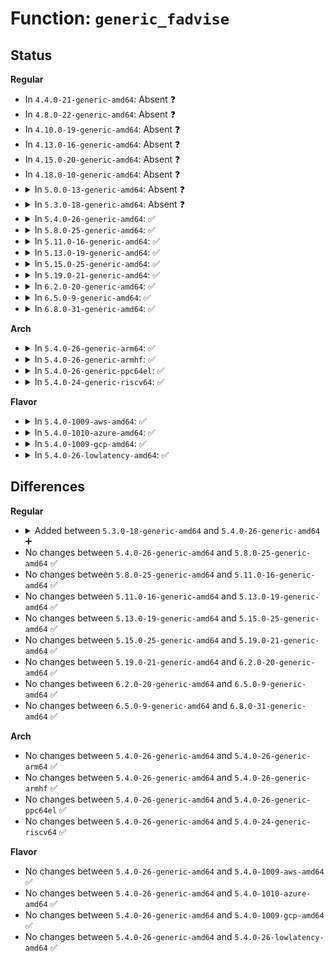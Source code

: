 # Function: <code>generic_fadvise</code>

## Status
<b>Regular</b>
<ul>
<li>
In <code>4.4.0-21-generic-amd64</code>: Absent ❓
</li>
<li>
In <code>4.8.0-22-generic-amd64</code>: Absent ❓
</li>
<li>
In <code>4.10.0-19-generic-amd64</code>: Absent ❓
</li>
<li>
In <code>4.13.0-16-generic-amd64</code>: Absent ❓
</li>
<li>
In <code>4.15.0-20-generic-amd64</code>: Absent ❓
</li>
<li>
In <code>4.18.0-10-generic-amd64</code>: Absent ❓
</li>
<li>
<details>
<summary>In <code>5.0.0-13-generic-amd64</code>: Absent ❓</summary>

```json
{
  "name": "generic_fadvise",
  "collision_type": "Unique Static",
  "inline_type": "Full",
  "funcs": [
    {
      "addr": 18446744071580966944,
      "name": "generic_fadvise",
      "external": false,
      "loc": "mm/fadvise.c:30",
      "file": "mm/fadvise.c",
      "inline": "not declared, inlined",
      "caller_inline": [
        "mm/fadvise.c:vfs_fadvise"
      ],
      "caller_func": []
    }
  ],
  "symbols": []
}
```
</details>
</li>
<li>
<details>
<summary>In <code>5.3.0-18-generic-amd64</code>: Absent ❓</summary>

```json
{
  "name": "generic_fadvise",
  "collision_type": "Unique Static",
  "inline_type": "Full",
  "funcs": [
    {
      "addr": 18446744071581062048,
      "name": "generic_fadvise",
      "external": false,
      "loc": "mm/fadvise.c:30",
      "file": "mm/fadvise.c",
      "inline": "not declared, inlined",
      "caller_inline": [
        "mm/fadvise.c:vfs_fadvise"
      ],
      "caller_func": []
    }
  ],
  "symbols": []
}
```
</details>
</li>
<li>
<details>
<summary>In <code>5.4.0-26-generic-amd64</code>: ✅</summary>

```c
int generic_fadvise(struct file * file, loff_t offset, loff_t len, int advice)
```

```json
{
  "name": "generic_fadvise",
  "collision_type": "Unique Global",
  "inline_type": "No",
  "funcs": [
    {
      "addr": 18446744071581117744,
      "name": "generic_fadvise",
      "external": true,
      "loc": "mm/fadvise.c:30",
      "file": "mm/fadvise.c",
      "inline": "seen, unknown",
      "caller_inline": [],
      "caller_func": [
        "mm/fadvise.c:vfs_fadvise"
      ]
    }
  ],
  "symbols": [
    {
      "addr": 18446744071581117744,
      "name": "generic_fadvise",
      "section": ".text",
      "bind": "STB_GLOBAL",
      "size": 623
    }
  ]
}
```
</details>
</li>
<li>
<details>
<summary>In <code>5.8.0-25-generic-amd64</code>: ✅</summary>

```c
int generic_fadvise(struct file * file, loff_t offset, loff_t len, int advice)
```

```json
{
  "name": "generic_fadvise",
  "collision_type": "Unique Global",
  "inline_type": "No",
  "funcs": [
    {
      "addr": 18446744071581301488,
      "name": "generic_fadvise",
      "external": true,
      "loc": "mm/fadvise.c:32",
      "file": "mm/fadvise.c",
      "inline": "seen, unknown",
      "caller_inline": [],
      "caller_func": [
        "mm/fadvise.c:ksys_fadvise64_64"
      ]
    }
  ],
  "symbols": [
    {
      "addr": 18446744071581301488,
      "name": "generic_fadvise",
      "section": ".text",
      "bind": "STB_GLOBAL",
      "size": 623
    }
  ]
}
```
</details>
</li>
<li>
<details>
<summary>In <code>5.11.0-16-generic-amd64</code>: ✅</summary>

```c
int generic_fadvise(struct file * file, loff_t offset, loff_t len, int advice)
```

```json
{
  "name": "generic_fadvise",
  "collision_type": "Unique Global",
  "inline_type": "No",
  "funcs": [
    {
      "addr": 18446744071581344640,
      "name": "generic_fadvise",
      "external": true,
      "loc": "mm/fadvise.c:32",
      "file": "mm/fadvise.c",
      "inline": "seen, unknown",
      "caller_inline": [],
      "caller_func": [
        "mm/fadvise.c:ksys_fadvise64_64"
      ]
    }
  ],
  "symbols": [
    {
      "addr": 18446744071581344640,
      "name": "generic_fadvise",
      "section": ".text",
      "bind": "STB_GLOBAL",
      "size": 673
    }
  ]
}
```
</details>
</li>
<li>
<details>
<summary>In <code>5.13.0-19-generic-amd64</code>: ✅</summary>

```c
int generic_fadvise(struct file * file, loff_t offset, loff_t len, int advice)
```

```json
{
  "name": "generic_fadvise",
  "collision_type": "Unique Global",
  "inline_type": "No",
  "funcs": [
    {
      "addr": 18446744071581363728,
      "name": "generic_fadvise",
      "external": true,
      "loc": "mm/fadvise.c:32",
      "file": "mm/fadvise.c",
      "inline": "seen, unknown",
      "caller_inline": [],
      "caller_func": [
        "mm/fadvise.c:ksys_fadvise64_64"
      ]
    }
  ],
  "symbols": [
    {
      "addr": 18446744071581363728,
      "name": "generic_fadvise",
      "section": ".text",
      "bind": "STB_GLOBAL",
      "size": 677
    }
  ]
}
```
</details>
</li>
<li>
<details>
<summary>In <code>5.15.0-25-generic-amd64</code>: ✅</summary>

```c
int generic_fadvise(struct file * file, loff_t offset, loff_t len, int advice)
```

```json
{
  "name": "generic_fadvise",
  "collision_type": "Unique Global",
  "inline_type": "No",
  "funcs": [
    {
      "addr": 18446744071581612112,
      "name": "generic_fadvise",
      "external": true,
      "loc": "mm/fadvise.c:32",
      "file": "mm/fadvise.c",
      "inline": "seen, unknown",
      "caller_inline": [],
      "caller_func": [
        "mm/fadvise.c:ksys_fadvise64_64"
      ]
    }
  ],
  "symbols": [
    {
      "addr": 18446744071581612112,
      "name": "generic_fadvise",
      "section": ".text",
      "bind": "STB_GLOBAL",
      "size": 684
    }
  ]
}
```
</details>
</li>
<li>
<details>
<summary>In <code>5.19.0-21-generic-amd64</code>: ✅</summary>

```c
int generic_fadvise(struct file * file, loff_t offset, loff_t len, int advice)
```

```json
{
  "name": "generic_fadvise",
  "collision_type": "Unique Global",
  "inline_type": "No",
  "funcs": [
    {
      "addr": 18446744071581972384,
      "name": "generic_fadvise",
      "external": true,
      "loc": "mm/fadvise.c:32",
      "file": "mm/fadvise.c",
      "inline": "seen, unknown",
      "caller_inline": [],
      "caller_func": [
        "mm/fadvise.c:ksys_fadvise64_64"
      ]
    }
  ],
  "symbols": [
    {
      "addr": 18446744071581972384,
      "name": "generic_fadvise",
      "section": ".text",
      "bind": "STB_GLOBAL",
      "size": 613
    }
  ]
}
```
</details>
</li>
<li>
<details>
<summary>In <code>6.2.0-20-generic-amd64</code>: ✅</summary>

```c
int generic_fadvise(struct file * file, loff_t offset, loff_t len, int advice)
```

```json
{
  "name": "generic_fadvise",
  "collision_type": "Unique Global",
  "inline_type": "No",
  "funcs": [
    {
      "addr": 18446744071582406848,
      "name": "generic_fadvise",
      "external": true,
      "loc": "mm/fadvise.c:32",
      "file": "mm/fadvise.c",
      "inline": "seen, unknown",
      "caller_inline": [],
      "caller_func": [
        "mm/fadvise.c:ksys_fadvise64_64"
      ]
    }
  ],
  "symbols": [
    {
      "addr": 18446744071582406848,
      "name": "generic_fadvise",
      "section": ".text",
      "bind": "STB_GLOBAL",
      "size": 681
    }
  ]
}
```
</details>
</li>
<li>
<details>
<summary>In <code>6.5.0-9-generic-amd64</code>: ✅</summary>

```c
int generic_fadvise(struct file * file, loff_t offset, loff_t len, int advice)
```

```json
{
  "name": "generic_fadvise",
  "collision_type": "Unique Global",
  "inline_type": "No",
  "funcs": [
    {
      "addr": 18446744071582612832,
      "name": "generic_fadvise",
      "external": true,
      "loc": "mm/fadvise.c:31",
      "file": "mm/fadvise.c",
      "inline": "seen, unknown",
      "caller_inline": [],
      "caller_func": [
        "mm/fadvise.c:ksys_fadvise64_64"
      ]
    }
  ],
  "symbols": [
    {
      "addr": 18446744071582612832,
      "name": "generic_fadvise",
      "section": ".text",
      "bind": "STB_GLOBAL",
      "size": 735
    }
  ]
}
```
</details>
</li>
<li>
<details>
<summary>In <code>6.8.0-31-generic-amd64</code>: ✅</summary>

```c
int generic_fadvise(struct file * file, loff_t offset, loff_t len, int advice)
```

```json
{
  "name": "generic_fadvise",
  "collision_type": "Unique Global",
  "inline_type": "No",
  "funcs": [
    {
      "addr": 18446744071582784400,
      "name": "generic_fadvise",
      "external": true,
      "loc": "mm/fadvise.c:31",
      "file": "mm/fadvise.c",
      "inline": "seen, unknown",
      "caller_inline": [],
      "caller_func": [
        "mm/fadvise.c:ksys_fadvise64_64"
      ]
    }
  ],
  "symbols": [
    {
      "addr": 18446744071582784400,
      "name": "generic_fadvise",
      "section": ".text",
      "bind": "STB_GLOBAL",
      "size": 735
    }
  ]
}
```
</details>
</li>
</ul>
<b>Arch</b>
<ul>
<li>
<details>
<summary>In <code>5.4.0-26-generic-arm64</code>: ✅</summary>

```c
int generic_fadvise(struct file * file, loff_t offset, loff_t len, int advice)
```

```json
{
  "name": "generic_fadvise",
  "collision_type": "Unique Global",
  "inline_type": "No",
  "funcs": [
    {
      "addr": 18446603336492486536,
      "name": "generic_fadvise",
      "external": true,
      "loc": "mm/fadvise.c:30",
      "file": "mm/fadvise.c",
      "inline": "seen, unknown",
      "caller_inline": [],
      "caller_func": [
        "mm/fadvise.c:vfs_fadvise"
      ]
    }
  ],
  "symbols": [
    {
      "addr": 18446603336492486536,
      "name": "generic_fadvise",
      "section": ".text",
      "bind": "STB_GLOBAL",
      "size": 736
    }
  ]
}
```
</details>
</li>
<li>
<details>
<summary>In <code>5.4.0-26-generic-armhf</code>: ✅</summary>

```c
int generic_fadvise(struct file * file, loff_t offset, loff_t len, int advice)
```

```json
{
  "name": "generic_fadvise",
  "collision_type": "Unique Global",
  "inline_type": "No",
  "funcs": [
    {
      "addr": 3226359680,
      "name": "generic_fadvise",
      "external": true,
      "loc": "mm/fadvise.c:30",
      "file": "mm/fadvise.c",
      "inline": "seen, unknown",
      "caller_inline": [],
      "caller_func": [
        "mm/fadvise.c:vfs_fadvise"
      ]
    }
  ],
  "symbols": [
    {
      "addr": 3226359680,
      "name": "generic_fadvise",
      "section": ".text",
      "bind": "STB_GLOBAL",
      "size": 736
    }
  ]
}
```
</details>
</li>
<li>
<details>
<summary>In <code>5.4.0-26-generic-ppc64el</code>: ✅</summary>

```c
int generic_fadvise(struct file * file, loff_t offset, loff_t len, int advice)
```

```json
{
  "name": "generic_fadvise",
  "collision_type": "Unique Global",
  "inline_type": "No",
  "funcs": [
    {
      "addr": 13835058055285772656,
      "name": "generic_fadvise",
      "external": true,
      "loc": "mm/fadvise.c:30",
      "file": "mm/fadvise.c",
      "inline": "seen, unknown",
      "caller_inline": [],
      "caller_func": [
        "mm/fadvise.c:vfs_fadvise"
      ]
    }
  ],
  "symbols": [
    {
      "addr": 13835058055285772656,
      "name": "generic_fadvise",
      "section": ".text",
      "bind": "STB_GLOBAL",
      "size": 1072
    }
  ]
}
```
</details>
</li>
<li>
<details>
<summary>In <code>5.4.0-24-generic-riscv64</code>: ✅</summary>

```c
int generic_fadvise(struct file * file, loff_t offset, loff_t len, int advice)
```

```json
{
  "name": "generic_fadvise",
  "collision_type": "Unique Global",
  "inline_type": "No",
  "funcs": [
    {
      "addr": 18446743936272550850,
      "name": "generic_fadvise",
      "external": true,
      "loc": "mm/fadvise.c:30",
      "file": "mm/fadvise.c",
      "inline": "seen, unknown",
      "caller_inline": [],
      "caller_func": [
        "mm/fadvise.c:vfs_fadvise"
      ]
    }
  ],
  "symbols": [
    {
      "addr": 18446743936272550850,
      "name": "generic_fadvise",
      "section": ".text",
      "bind": "STB_GLOBAL",
      "size": 640
    }
  ]
}
```
</details>
</li>
</ul>
<b>Flavor</b>
<ul>
<li>
<details>
<summary>In <code>5.4.0-1009-aws-amd64</code>: ✅</summary>

```c
int generic_fadvise(struct file * file, loff_t offset, loff_t len, int advice)
```

```json
{
  "name": "generic_fadvise",
  "collision_type": "Unique Global",
  "inline_type": "No",
  "funcs": [
    {
      "addr": 18446744071581086592,
      "name": "generic_fadvise",
      "external": true,
      "loc": "mm/fadvise.c:30",
      "file": "mm/fadvise.c",
      "inline": "seen, unknown",
      "caller_inline": [],
      "caller_func": [
        "mm/fadvise.c:vfs_fadvise"
      ]
    }
  ],
  "symbols": [
    {
      "addr": 18446744071581086592,
      "name": "generic_fadvise",
      "section": ".text",
      "bind": "STB_GLOBAL",
      "size": 623
    }
  ]
}
```
</details>
</li>
<li>
<details>
<summary>In <code>5.4.0-1010-azure-amd64</code>: ✅</summary>

```c
int generic_fadvise(struct file * file, loff_t offset, loff_t len, int advice)
```

```json
{
  "name": "generic_fadvise",
  "collision_type": "Unique Global",
  "inline_type": "No",
  "funcs": [
    {
      "addr": 18446744071581033776,
      "name": "generic_fadvise",
      "external": true,
      "loc": "mm/fadvise.c:30",
      "file": "mm/fadvise.c",
      "inline": "seen, unknown",
      "caller_inline": [],
      "caller_func": [
        "mm/fadvise.c:vfs_fadvise"
      ]
    }
  ],
  "symbols": [
    {
      "addr": 18446744071581033776,
      "name": "generic_fadvise",
      "section": ".text",
      "bind": "STB_GLOBAL",
      "size": 623
    }
  ]
}
```
</details>
</li>
<li>
<details>
<summary>In <code>5.4.0-1009-gcp-amd64</code>: ✅</summary>

```c
int generic_fadvise(struct file * file, loff_t offset, loff_t len, int advice)
```

```json
{
  "name": "generic_fadvise",
  "collision_type": "Unique Global",
  "inline_type": "No",
  "funcs": [
    {
      "addr": 18446744071581077792,
      "name": "generic_fadvise",
      "external": true,
      "loc": "mm/fadvise.c:30",
      "file": "mm/fadvise.c",
      "inline": "seen, unknown",
      "caller_inline": [],
      "caller_func": [
        "mm/fadvise.c:vfs_fadvise"
      ]
    }
  ],
  "symbols": [
    {
      "addr": 18446744071581077792,
      "name": "generic_fadvise",
      "section": ".text",
      "bind": "STB_GLOBAL",
      "size": 623
    }
  ]
}
```
</details>
</li>
<li>
<details>
<summary>In <code>5.4.0-26-lowlatency-amd64</code>: ✅</summary>

```c
int generic_fadvise(struct file * file, loff_t offset, loff_t len, int advice)
```

```json
{
  "name": "generic_fadvise",
  "collision_type": "Unique Global",
  "inline_type": "No",
  "funcs": [
    {
      "addr": 18446744071581139680,
      "name": "generic_fadvise",
      "external": true,
      "loc": "mm/fadvise.c:30",
      "file": "mm/fadvise.c",
      "inline": "seen, unknown",
      "caller_inline": [],
      "caller_func": [
        "mm/fadvise.c:vfs_fadvise"
      ]
    }
  ],
  "symbols": [
    {
      "addr": 18446744071581139680,
      "name": "generic_fadvise",
      "section": ".text",
      "bind": "STB_GLOBAL",
      "size": 619
    }
  ]
}
```
</details>
</li>
</ul>

## Differences
<b>Regular</b>
<ul>
<li>
<details>
<summary>Added between <code>5.3.0-18-generic-amd64</code> and <code>5.4.0-26-generic-amd64</code> ➕</summary>

```c
int generic_fadvise(struct file * file, loff_t offset, loff_t len, int advice)
```
</details>
</li>
<li>
No changes between <code>5.4.0-26-generic-amd64</code> and <code>5.8.0-25-generic-amd64</code> ✅
</li>
<li>
No changes between <code>5.8.0-25-generic-amd64</code> and <code>5.11.0-16-generic-amd64</code> ✅
</li>
<li>
No changes between <code>5.11.0-16-generic-amd64</code> and <code>5.13.0-19-generic-amd64</code> ✅
</li>
<li>
No changes between <code>5.13.0-19-generic-amd64</code> and <code>5.15.0-25-generic-amd64</code> ✅
</li>
<li>
No changes between <code>5.15.0-25-generic-amd64</code> and <code>5.19.0-21-generic-amd64</code> ✅
</li>
<li>
No changes between <code>5.19.0-21-generic-amd64</code> and <code>6.2.0-20-generic-amd64</code> ✅
</li>
<li>
No changes between <code>6.2.0-20-generic-amd64</code> and <code>6.5.0-9-generic-amd64</code> ✅
</li>
<li>
No changes between <code>6.5.0-9-generic-amd64</code> and <code>6.8.0-31-generic-amd64</code> ✅
</li>
</ul>
<b>Arch</b>
<ul>
<li>
No changes between <code>5.4.0-26-generic-amd64</code> and <code>5.4.0-26-generic-arm64</code> ✅
</li>
<li>
No changes between <code>5.4.0-26-generic-amd64</code> and <code>5.4.0-26-generic-armhf</code> ✅
</li>
<li>
No changes between <code>5.4.0-26-generic-amd64</code> and <code>5.4.0-26-generic-ppc64el</code> ✅
</li>
<li>
No changes between <code>5.4.0-26-generic-amd64</code> and <code>5.4.0-24-generic-riscv64</code> ✅
</li>
</ul>
<b>Flavor</b>
<ul>
<li>
No changes between <code>5.4.0-26-generic-amd64</code> and <code>5.4.0-1009-aws-amd64</code> ✅
</li>
<li>
No changes between <code>5.4.0-26-generic-amd64</code> and <code>5.4.0-1010-azure-amd64</code> ✅
</li>
<li>
No changes between <code>5.4.0-26-generic-amd64</code> and <code>5.4.0-1009-gcp-amd64</code> ✅
</li>
<li>
No changes between <code>5.4.0-26-generic-amd64</code> and <code>5.4.0-26-lowlatency-amd64</code> ✅
</li>
</ul>
